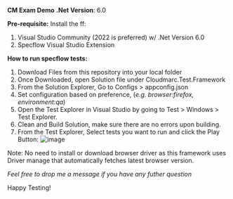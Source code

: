 **CM Exam Demo**
**.Net Version**: 6.0

**Pre-requisite:**
Install the ff:
  1. Visual Studio Community (2022 is preferred) w/ .Net Version 6.0
  1. Specflow Visual Studio Extension

**How to run specflow tests:**
  1. Download Files from this repository into your local folder
  2. Once Downloaded, open Solution file under Cloudmarc.Test.Framework
  3. From the Solution Explorer, Go to Configs > appconfig.json
  4. Set configuration based on preference, (_e.g. browser:firefox, environment:qa_)
  5. Open the Test Explorer in Visual Studio by going to Test > Windows > Test Explorer.
  6. Clean and Build Solution, make sure there are no errors upon building.
  7. From the Test Explorer, Select tests you want to run and click the Play Button:
![image](https://github.com/bonski30/CM_Exam_Demo_Repo/assets/134521089/82bb6849-64cc-4823-aaeb-21bd3f7119ba)

Note:
No need to install or download browser driver as this framework uses Driver manage that automatically fetches latest browser version.

*Feel free to drop me a message if you have any futher question* 

Happy Testing!

